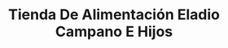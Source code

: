 ---
title: "Tienda De Alimentación Eladio Campano E Hijos"
url: /lucillo/tienda-de-alimentacion-eladio-campano-e-hijos/
shop: Lebensmittel
---